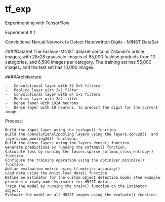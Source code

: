# tf_exp
Experimenting with TensorFlow

Experiment # 1


Convlutional Nerual Network to Detect Handwritten Digits - MINST DataSet

####DataSet
The Fashion-MNIST dataset contains Zalando's article images, with 28x28 grayscale images of 65,000 fashion products from 10 categories, and 6,500 images per category. The training set has 55,000 images, and the test set has 10,000 images. 

####Architecture:

    -   Convolutional layer with 32 5×5 filters
    -   Pooling layer with 2×2 filter
    -   Convolutional layer with 64 5×5 filters
    -   Pooling layer with 2×2 filter
    -   Dense layer with 1024 neurons
    -   Dense layer with 10 neurons, to predict the digit for the current image

Process:

    Build the input layer using the reshape() function.
    Build the convolutional/pooling layers using the layers.conv2d()  and layers.max_pooling2d() functions.
    Build the dense layers using the layers.dense() function.
    Generate predictions by running the softmax() function.
    Calculate loss by running the losses.sparse_softmax_cross_entropy() function.
    Configure the training operation using the optimizer.minimize() function.
    Add an evaluation metric using tf.metrics.accuracy()
    Load data using the mnist.load_data() function.
    Define an Estimator for the custom object detection model (the example provides a ready-made estimator for MNIST data).
    Train the model by running the train() function on the Estimator object.
    Evaluate the model on all MNIST images using the evaluate() function.
    